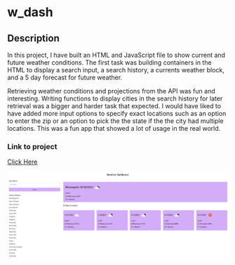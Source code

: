 # w_dash

## Description

In this project, I have built an HTML and JavaScript file to show current and future weather conditions. The first task was building containers in the HTML to display a search input, a search history, a currents weather block, and a 5 day forecast for future weather.

Retrieving weather conditions and projections from the API was fun and interesting. Writing functions to display cities in the search history for later retrieval was a bigger and harder task that expected. I would have liked to have added more input options to specify exact locations such as an option to enter the zip or an option to pick the the state if the the city had multiple locations. This was a fun app that showed a lot of usage in the real world.

### Link to project

[Click Here](https://stevehondl.github.io/w_dash)

![Alt text](./assets/docs/Screenshot%202023-12-10%20164228.png "screenshot of weather dashboard")
